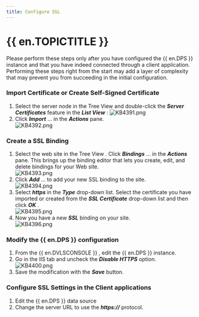 ```yaml
---
title: Configure SSL
---
```

# {{ en.TOPICTITLE }} 
Please perform these steps only after you have configured the {{ en.DPS }} instance and that you have indeed connected through a client application. Performing these steps right from the start may add a layer of complexity that may prevent you from succeeding in the initial configuration. 
### Import Certificate or Create Self-Signed Certificate 
1. Select the server node in the Tree View and double-click the ***Server Certificates*** feature in the ***List View*** : 
![KB4391.png](/img/en/kb/KB4391.png) 
1. Click ***Import*** ... in the ***Actions*** &#32; pane.  
![KB4392.png](/img/en/kb/KB4392.png) 
### Create a SSL Binding 
1. Select the web site in the Tree View . Click ***Bindings*** ... in the ***Actions*** pane. This brings up the binding editor that lets you create, edit, and delete bindings for your Web site.  
![KB4393.png](/img/en/kb/KB4393.png) 
1. Click ***Add*** ... to add your new SSL binding to the site.  
![KB4394.png](/img/en/kb/KB4394.png) 
1. Select ***https*** in the ***Type*** drop-down list. Select the certificate you have imported or created from the ***SSL Certificate*** drop-down list and then click ***OK*** .  
![KB4395.png](/img/en/kb/KB4395.png) 
1. Now you have a new ***SSL*** binding on your site.  
![KB4396.png](/img/en/kb/KB4396.png) 
### Modify the {{ en.DPS }} configuration 
1. From the {{ en.DVLSCONSOLE }} , edit the {{ en.DPS }} instance. 
2. Go in the IIS tab and uncheck the ***Disable HTTPS*** option.  
![KB4400.png](/img/en/kb/KB4400.png) 
1. Save the modification with the ***Save*** button. 
### Configure SSL Settings in the Client applications 
1. Edit the {{ en.DPS }} data source 
2. Change the server URL to use the ***https://*** protocol. 

